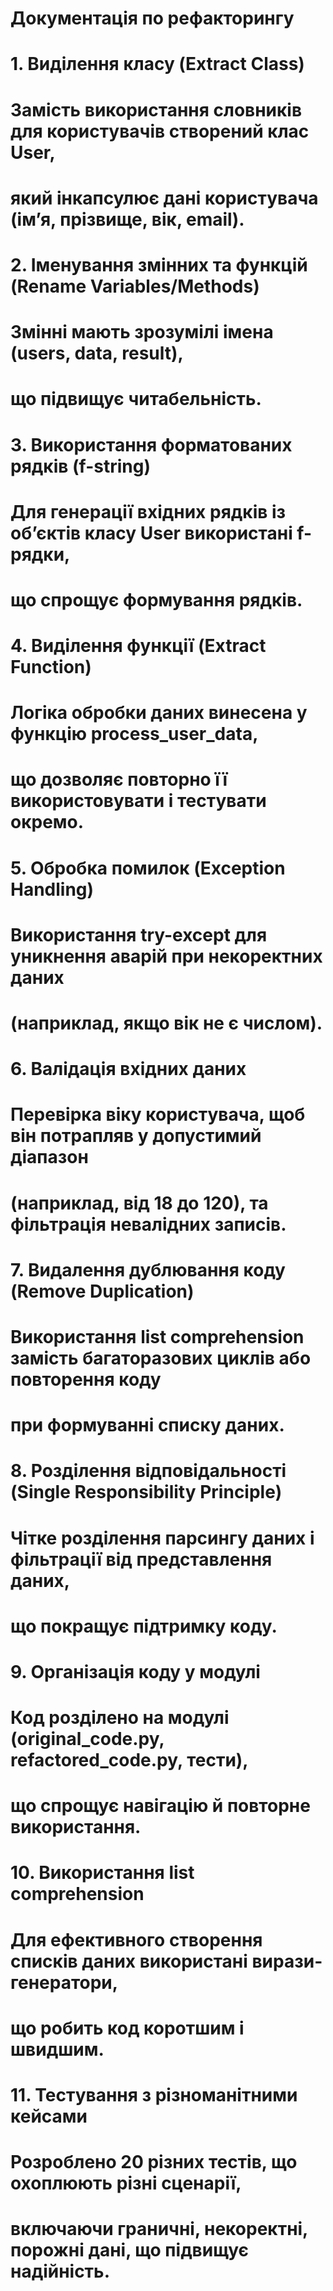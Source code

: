 # Документація по рефакторингу

# 1. Виділення класу (Extract Class)
# Замість використання словників для користувачів створений клас User,
# який інкапсулює дані користувача (ім’я, прізвище, вік, email).

# 2. Іменування змінних та функцій (Rename Variables/Methods)
# Змінні мають зрозумілі імена (users, data, result),
# що підвищує читабельність.

# 3. Використання форматованих рядків (f-string)
# Для генерації вхідних рядків із об’єктів класу User використані f-рядки,
# що спрощує формування рядків.

# 4. Виділення функції (Extract Function)
# Логіка обробки даних винесена у функцію process_user_data,
# що дозволяє повторно її використовувати і тестувати окремо.

# 5. Обробка помилок (Exception Handling)
# Використання try-except для уникнення аварій при некоректних даних
# (наприклад, якщо вік не є числом).

# 6. Валідація вхідних даних
# Перевірка віку користувача, щоб він потрапляв у допустимий діапазон
# (наприклад, від 18 до 120), та фільтрація невалідних записів.

# 7. Видалення дублювання коду (Remove Duplication)
# Використання list comprehension замість багаторазових циклів або повторення коду
# при формуванні списку даних.

# 8. Розділення відповідальності (Single Responsibility Principle)
# Чітке розділення парсингу даних і фільтрації від представлення даних,
# що покращує підтримку коду.

# 9. Організація коду у модулі
# Код розділено на модулі (original_code.py, refactored_code.py, тести),
# що спрощує навігацію й повторне використання.

# 10. Використання list comprehension
# Для ефективного створення списків даних використані вирази-генератори,
# що робить код коротшим і швидшим.

# 11. Тестування з різноманітними кейсами
# Розроблено 20 різних тестів, що охоплюють різні сценарії,
# включаючи граничні, некоректні, порожні дані, що підвищує надійність.
